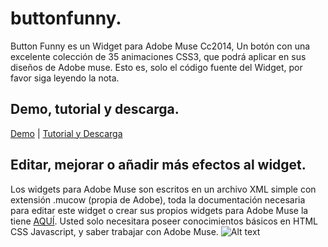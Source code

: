 buttonfunny.
===========

Button Funny es un Widget para Adobe Muse Cc2014, Un botón con una excelente colección de 35 animaciones CSS3, que podrá aplicar en sus diseños de Adobe muse. Esto es, solo el código fuente del Widget, por favor siga leyendo la nota.

Demo, tutorial y descarga.
-------------------------
[Demo](http:wwww.leinalbertop.com.ve/blog) | [Tutorial y Descarga](http://www.leninalbertop.com.ve/demo/buttonfunny)

Editar, mejorar o añadir más efectos al widget.
-----------------------------------------------
Los widgets para Adobe Muse son escritos en un archivo XML simple con extensión .mucow (propia de Adobe), toda la documentación necesaria para editar este widget o crear sus propios widgets para Adobe Muse la tiene [AQUÍ](http://adobe-muse.github.io/MuCowDocs/). Usted solo necesitara poseer conocimientos básicos en HTML CSS Javascript, y saber trabajar con Adobe Muse.
![Alt text](http://i.imgur.com/uVrqSIi.jpg)
